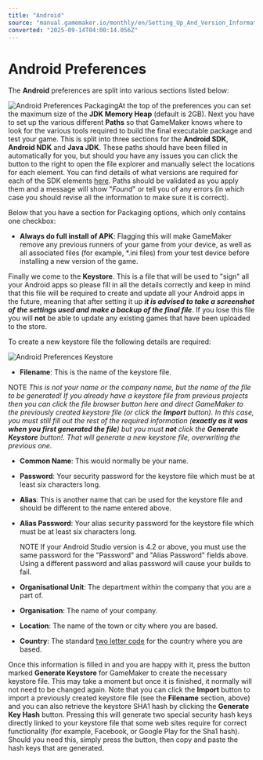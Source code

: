 ```yaml
---
title: "Android"
source: "manual.gamemaker.io/monthly/en/Setting_Up_And_Version_Information/Platform_Preferences/Android.htm"
converted: "2025-09-14T04:00:14.056Z"
---
```


# Android Preferences

The **Android** preferences are split into various sections listed below:

![Android Preferences Packaging](../../assets/Images/Setup_And_Version/Platform_Preferences/Android_Prefs_1.png)At the top of the preferences you can set the maximum size of the **JDK Memory Heap** (default is 2GB). Next you have to set up the various different **Paths** so that GameMaker knows where to look for the various tools required to build the final executable package and test your game. This is split into three sections for the **Android SDK**, **Android NDK** and **Java JDK**. These paths should have been filled in automatically for you, but should you have any issues you can click the button to the right to open the file explorer and manually select the locations for each element. You can find details of what versions are required for each of the SDK elements [here](https://help.gamemaker.io/hc/en-us/articles/227860547-GameMaker-Required-SDKs). Paths should be validated as you apply them and a message will show "_Found_" or tell you of any errors (in which case you should revise all the information to make sure it is correct).

Below that you have a section for Packaging options, which only contains one checkbox:

-   **Always do full install of APK**: Flagging this will make GameMaker remove any previous runners of your game from your device, as well as all associated files (for example, \*.ini files) from your test device before installing a new version of the game.

Finally we come to the **Keystore**. This is a file that will be used to "sign" all your Android apps so please fill in all the details correctly and keep in mind that this file will be required to create and update all your Android apps in the future, meaning that after setting it up _**it is advised to take a screenshot of the settings used and make a backup of the final file**_. If you lose this file you will **not** be able to update any existing games that have been uploaded to the store.

To create a new keystore file the following details are required:

![Android Preferences Keystore](../../assets/Images/Setup_And_Version/Platform_Preferences/Android_Prefs_2.png)

-   **Filename**: This is the name of the keystore file.

NOTE _This is not your name or the company name, but the name of the file to be generated! If you already have a keystore file from previous projects then you can click the file browser button here and direct GameMaker to the previously created keystore file (or click the **Import** button). In this case, you must still fill out the rest of the required information (**exactly as it was when you first generated the file**) but you must **not** click the **Generate Keystore** button!. That will generate a new keystore file, overwriting the previous one._

-   **Common Name**: This would normally be your name.
-   **Password**: Your security password for the keystore file which must be at least six characters long.
-   **Alias**: This is another name that can be used for the keystore file and should be different to the name entered above.
-   **Alias Password**: Your alias security password for the keystore file which must be at least six characters long.

    NOTE If your Android Studio version is 4.2 or above, you must use the same password for the "Password" and "Alias Password" fields above. Using a different password and alias password will cause your builds to fail.
-   **Organisational Unit**: The department within the company that you are a part of.
-   **Organisation**: The name of your company.
-   **Location**: The name of the town or city where you are based.
-   **Country**: The standard [two letter code](https://en.wikipedia.org/wiki/ISO_3166-1_alpha-2) for the country where you are based.

Once this information is filled in and you are happy with it, press the button marked **Generate Keystore** for GameMaker to create the necessary keystore file. This may take a moment but once it is finished, it normally will not need to be changed again. Note that you can click the **Import** button to import a previously created keystore file (see the **Filename** section, above) and you can also retrieve the keystore SHA1 hash by clicking the **Generate Key Hash** button. Pressing this will generate two special security hash keys directly linked to your keystore file that some web sites require for correct functionality (for example, Facebook, or Google Play for the Sha1 hash). Should you need this, simply press the button, then copy and paste the hash keys that are generated.